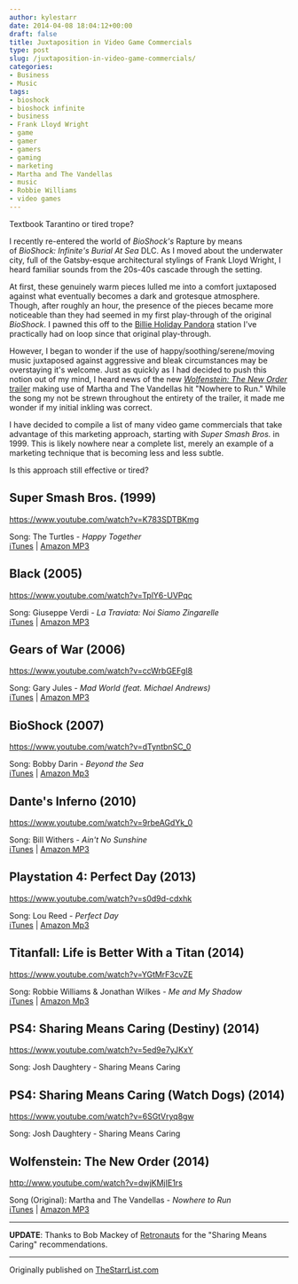 ```yaml
---
author: kylestarr
date: 2014-04-08 18:04:12+00:00
draft: false
title: Juxtaposition in Video Game Commercials
type: post
slug: /juxtaposition-in-video-game-commercials/
categories:
- Business
- Music
tags:
- bioshock
- bioshock infinite
- business
- Frank Lloyd Wright
- game
- gamer
- gamers
- gaming
- marketing
- Martha and The Vandellas
- music
- Robbie Williams
- video games
---
```


Textbook Tarantino or tired trope?

I recently re-entered the world of _BioShock's_ Rapture by means of _BioShock: Infinite's_ _Burial At Sea_ DLC. As I moved about the underwater city, full of the Gatsby-esque architectural stylings of Frank Lloyd Wright, I heard familiar sounds from the 20s-40s cascade through the setting.

At first, these genuinely warm pieces lulled me into a comfort juxtaposed against what eventually becomes a dark and grotesque atmosphere. Though, after roughly an hour, the presence of the pieces became more noticeable than they had seemed in my first play-through of the original _BioShock_. I pawned this off to the [Billie Holiday Pandora](http:///2013/01/10/top-5-timeless-pandora-stations/) station I've practically had on loop since that original play-through.

However, I began to wonder if the use of happy/soothing/serene/moving music juxtaposed against aggressive and bleak circumstances may be overstaying it's welcome. Just as quickly as I had decided to push this notion out of my mind, I heard news of the new [_Wolfenstein: The New Order_ trailer](http://www.polygon.com/2014/4/8/5592068/wolfenstein-the-new-order-gameplay-trailer) making use of Martha and The Vandellas hit "Nowhere to Run." While the song my not be strewn throughout the entirety of the trailer, it made me wonder if my initial inkling was correct.

I have decided to compile a list of many video game commercials that take advantage of this marketing approach, starting with _Super Smash Bros._ in 1999. This is likely nowhere near a complete list, merely an example of a marketing technique that is becoming less and less subtle.

Is this approach still effective or tired?

## Super Smash Bros. (1999)

<https://www.youtube.com/watch?v=K783SDTBKmg>

Song: The Turtles - _Happy Together_  
[iTunes](https://itunes.apple.com/us/album/happy-together/id79087172?i=79087150&uo=4&at=1l3v2y3) | [Amazon MP3](http://www.amazon.com/gp/product/B000QP4IBG/ref=as_li_ss_tl?ie=UTF8&camp=1789&creative=390957&creativeASIN=B000QP4IBG&linkCode=as2&tag=tpv07-20)

## Black (2005)

<https://www.youtube.com/watch?v=TplY6-UVPqc>

Song: Giuseppe Verdi - _La Traviata: Noi Siamo Zingarelle_  
[iTunes](https://itunes.apple.com/us/album/la-traviata-noi-siamo-zingarelle/id323469933?i=323469968&uo=4&at=1l3v2y3) | [Amazon MP3](http://www.amazon.com/gp/product/B002H41QRS/ref=as_li_ss_tl?ie=UTF8&camp=1789&creative=390957&creativeASIN=B002H41QRS&linkCode=as2&tag=tpv07-20)

## Gears of War (2006)

<https://www.youtube.com/watch?v=ccWrbGEFgI8>

Song: Gary Jules - _Mad World (feat. Michael Andrews)_  
[iTunes](https://itunes.apple.com/us/album/mad-world-feat.-michael-andrews/id208118462?i=208118932&uo=4&at=1l3v2y3) | [Amazon MP3](http://www.amazon.com/gp/product/B000WZWW7M/ref=as_li_ss_tl?ie=UTF8&camp=1789&creative=390957&creativeASIN=B000WZWW7M&linkCode=as2&tag=tpv07-20)

## BioShock (2007)

<https://www.youtube.com/watch?v=dTyntbnSC_0>

Song: Bobby Darin - _Beyond the Sea_  
[iTunes](https://itunes.apple.com/us/album/beyond-the-sea/id30394501?i=30394555&uo=4&at=1l3v2y3) | [Amazon Mp3](http://www.amazon.com/gp/product/B0012251OK/ref=as_li_ss_tl?ie=UTF8&camp=1789&creative=390957&creativeASIN=B0012251OK&linkCode=as2&tag=tpv07-20)

## Dante's Inferno (2010)

<https://www.youtube.com/watch?v=9rbeAGdYk_0>

Song: Bill Withers - _Ain't No Sunshine_  
[iTunes](https://itunes.apple.com/us/album/aint-no-sunshine/id193203916?i=193204016&uo=4&at=1l3v2y3) | [Amazon MP3](http://www.amazon.com/gp/product/B001BHHTR8/ref=as_li_ss_tl?ie=UTF8&camp=1789&creative=390957&creativeASIN=B001BHHTR8&linkCode=as2&tag=tpv07-20)

## Playstation 4: Perfect Day (2013)

<https://www.youtube.com/watch?v=s0d9d-cdxhk>

Song: Lou Reed - _Perfect Day_  
[iTunes](https://itunes.apple.com/us/album/perfect-day/id218761229?i=218761845&uo=4&at=1l3v2y3) | [Amazon Mp3](http://www.amazon.com/gp/product/B00137X59W/ref=as_li_ss_tl?ie=UTF8&camp=1789&creative=390957&creativeASIN=B00137X59W&linkCode=as2&tag=tpv07-20)

## Titanfall: Life is Better With a Titan (2014)

<https://www.youtube.com/watch?v=YGtMrF3cvZE>

Song: Robbie Williams & Jonathan Wilkes - _Me and My Shadow_  
[iTunes](https://itunes.apple.com/us/album/me-my-shadow-as-performed/id724579589?i=724580824&uo=4&at=1l3v2y3) | [Amazon Mp3](http://www.amazon.com/gp/product/B000T1DUDO/ref=as_li_ss_tl?ie=UTF8&camp=1789&creative=390957&creativeASIN=B000T1DUDO&linkCode=as2&tag=tpv07-20)

## PS4: Sharing Means Caring (Destiny) (2014)

<https://www.youtube.com/watch?v=5ed9e7yJKxY>

Song: Josh Daughtery - Sharing Means Caring

## PS4: Sharing Means Caring (Watch Dogs) (2014)

<https://www.youtube.com/watch?v=6SGtVryq8gw>

Song: Josh Daughtery - Sharing Means Caring

## Wolfenstein: The New Order (2014)

<http://www.youtube.com/watch?v=dwjKMjIE1rs>

Song (Original): Martha and The Vandellas - _Nowhere to Run_  
[iTunes](https://itunes.apple.com/us/album/nowhere-to-run/id382192?i=382144&uo=4&at=1l3v2y3) | [Amazon MP3](http://www.amazon.com/gp/product/B000W1U7VY/ref=as_li_ss_tl?ie=UTF8&camp=1789&creative=390957&creativeASIN=B000W1U7VY&linkCode=as2&tag=tpv07-20)

---

**UPDATE**: Thanks to Bob Mackey of [Retronauts](https://itunes.apple.com/us/podcast/retronauts/id672857593?mt=2&uo=4&at=1l3v2y3) for the "Sharing Means Caring" recommendations.

---

Originally published on [TheStarrList.com](http://thestarrlist.wordpress.com/2014/04/08/juxtaposition-in-video-game-commercials/)
